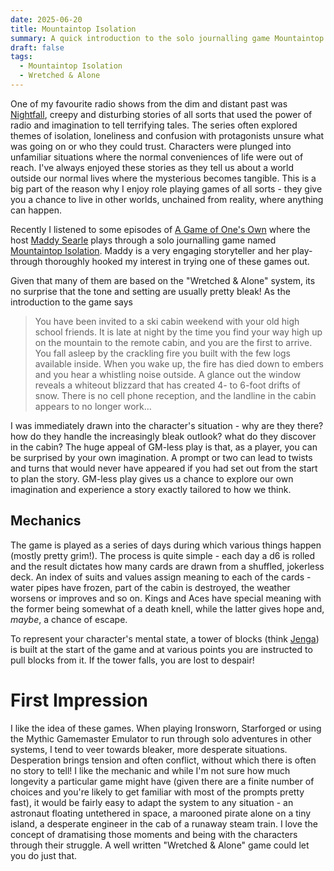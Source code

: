 ```yaml
---
date: 2025-06-20
title: Mountaintop Isolation
summary: A quick introduction to the solo journalling game Mountaintop Isolation
draft: false
tags:
  - Mountaintop Isolation
  - Wretched & Alone
---
```

One of my favourite radio shows from the dim and distant past was [Nightfall](https://archive.org/details/CBC_NightfallOTR), creepy and disturbing stories of all sorts that used the power of radio and imagination to tell terrifying tales. The series often explored themes of isolation, loneliness and confusion with protagonists unsure what was going on or who they could trust. Characters were plunged into unfamiliar situations where the normal conveniences of life were out of reach. I've always enjoyed these stories as they tell us about a world outside our normal lives where the mysterious becomes tangible. This is a big part of the reason why I enjoy role playing games of all sorts - they give you a chance to live in other worlds, unchained from reality, where anything can happen.

Recently I listened to some episodes of [A Game of One's Own](https://snazzytapir.com/581-2/podcasts/a-game-of-ones-own/) where the host [Maddy Searle](https://snazzytapir.com/581-2/about/) plays through a solo journalling game named [Mountaintop Isolation](https://lalionnepublishing.itch.io/mountaintop-isolation). Maddy is a very engaging storyteller and her play-through thoroughly hooked my interest in trying one of these games out. 

Given that many of them are based on the "Wretched & Alone" system, its no surprise that the tone and setting are usually pretty bleak! As the introduction to the game says

> You have been invited to a ski cabin weekend with your old high school friends. It is late at night by the time you find your way high up on the mountain to the remote cabin, and you are the first to arrive. You fall asleep by the crackling fire you built with the few logs available inside. When you wake up, the fire has died down to embers and you hear a whistling noise outside. A glance out the window reveals a whiteout blizzard that has created 4- to 6-foot drifts of snow. There is no cell phone reception, and the landline in the cabin appears to no longer work…

I was immediately drawn into the character's situation - why are they there? how do they handle the increasingly bleak outlook? what do they discover in the cabin? The huge appeal of GM-less play is that, as a player, you can be surprised by your own imagination. A prompt or two can lead to twists and turns that would never have appeared if you had set out from the start to plan the story. GM-less play gives us a chance to explore our own imagination and experience a story exactly tailored to how we think.

## Mechanics 

The game is played as a series of days during which various things happen (mostly pretty grim!). The process is quite simple - each day a d6 is rolled and the result dictates how many cards are drawn from a shuffled, jokerless deck. An index of suits and values assign meaning to each of the cards - water pipes have frozen, part of the cabin is destroyed, the weather worsens or improves and so on. Kings and Aces have special meaning with the former being somewhat of a death knell, while the latter gives hope and, _maybe_, a chance of escape.

To represent your character's mental state, a tower of blocks (think [Jenga](https://en.m.wikipedia.org/wiki/Jenga)) is built at the start of the game and at various points you are instructed to pull blocks from it. If the tower falls, you are lost to despair!

# First Impression

I like the idea of these games. When playing Ironsworn, Starforged or using the Mythic Gamemaster Emulator to run through solo adventures in other systems, I tend to veer towards bleaker, more desperate situations. Desperation brings tension and often conflict, without which there is often no story to tell! I like the mechanic and while I'm not sure how much longevity a particular game might have (given there are a finite number of choices and you're likely to get familiar with most of the prompts pretty fast), it would be fairly easy to adapt the system to any situation - an astronaut floating untethered in space, a marooned pirate alone on a tiny island, a desperate engineer in the cab of a runaway steam train. I love the concept of dramatising those moments and being with the characters through their struggle. A well written "Wretched & Alone" game could let you do just that.
